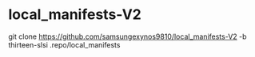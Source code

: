 # local_manifests-V2

git clone https://github.com/samsungexynos9810/local_manifests-V2 -b thirteen-slsi .repo/local_manifests
